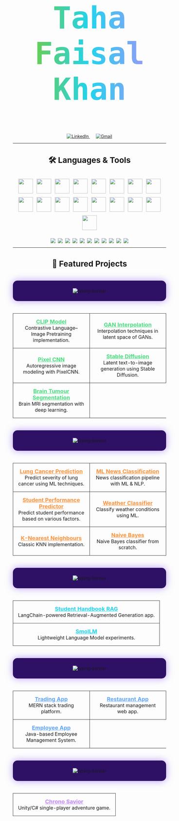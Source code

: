 
<h1 align="center" style="
  font-size: 100px;
  font-family: 'Fira Code', monospace;
  font-weight: 700;
  background: linear-gradient(90deg, #84cc16, #22d3ee, #c084fc);
  -webkit-background-clip: text;
  -webkit-text-fill-color: transparent;
  padding: 20px 0;
">
  Taha Faisal Khan
</h1>
<p align="center">
  <a href="https://www.linkedin.com/in/tahafaisalkhan/" target="_blank" style="margin: 0 10px;">
    <img src="https://img.shields.io/badge/LinkedIn-%230077B5.svg?&style=for-the-badge&logo=linkedin&logoColor=white" alt="LinkedIn"/>
  </a>
  <a href="mailto:tahafaisal1000@gmail.com" target="_blank" style="margin: 0 10px;">
    <img src="https://img.shields.io/badge/Email-D14836?&style=for-the-badge&logo=gmail&logoColor=white" alt="Gmail"/>
  </a>
</p>

---

<h3 align="center" style="font-size: 26px;">🛠️ Languages & Tools</h3>
<!-- Square icons in a flex container -->
<div align="center" style="
  display: flex;
  flex-wrap: wrap;
  justify-content: center;
  gap: 12px;
  padding: 10px 0;
">
  <img src="https://skillicons.dev/icons?i=cpp" height="48" />
  <img src="https://skillicons.dev/icons?i=python" height="48" />
  <img src="https://skillicons.dev/icons?i=typescript" height="48" />
  <img src="https://skillicons.dev/icons?i=java" height="48" />
  <img src="https://skillicons.dev/icons?i=latex" height="48" />
  <img src="https://skillicons.dev/icons?i=cs" height="48" />
  <img src="https://skillicons.dev/icons?i=javascript" height="48" />
  <img src="https://skillicons.dev/icons?i=html" height="48" />
  <img src="https://skillicons.dev/icons?i=css" height="48" />
  <img src="https://skillicons.dev/icons?i=pytorch" height="48" />
  <img src="https://skillicons.dev/icons?i=react" height="48" />
  <img src="https://skillicons.dev/icons?i=express" height="48" />
  <img src="https://skillicons.dev/icons?i=mongodb" height="48" />
  <img src="https://skillicons.dev/icons?i=vscode" height="48" />
  <img src="https://skillicons.dev/icons?i=git" height="48" />
  <img src="https://skillicons.dev/icons?i=github" height="48" />
  <img src="https://skillicons.dev/icons?i=docker" height="48" />
</div>

<br/>

<!-- Badges in a flex container -->
<div align="center" style="
  display: flex;
  flex-wrap: wrap;
  justify-content: center;
  gap: 8px;
">
  <img src="https://img.shields.io/badge/NumPy-013243.svg?&style=for-the-badge&logo=numpy&logoColor=white"/>
  <img src="https://img.shields.io/badge/Pandas-150458.svg?&style=for-the-badge&logo=pandas&logoColor=white"/>
  <img src="https://img.shields.io/badge/Matplotlib-11557c.svg?&style=for-the-badge&logo=matplotlib&logoColor=white"/>
  <img src="https://img.shields.io/badge/Scikit--learn-F7931E.svg?&style=for-the-badge&logo=scikit-learn&logoColor=white"/>
  <img src="https://img.shields.io/badge/Flask-000000.svg?&style=for-the-badge&logo=flask&logoColor=white"/>
  <img src="https://img.shields.io/badge/Seaborn-66A3D2.svg?&style=for-the-badge"/>
  <img src="https://img.shields.io/badge/Socket.io-010101.svg?&style=for-the-badge&logo=socket.io&logoColor=white"/>
  <img src="https://img.shields.io/badge/LangChain-blue?&style=for-the-badge"/>
  <img src="https://img.shields.io/badge/HuggingFace-FFD21F?&style=for-the-badge&logo=huggingface&logoColor=black"/>
  <img src="https://img.shields.io/badge/OpenAI_API-412991.svg?&style=for-the-badge&logo=openai&logoColor=white"/>
  <img src="https://img.shields.io/badge/Unity-000000?style=for-the-badge&logo=unity&logoColor=white"/>
</div>

---
<h3 align="center" style="font-size: 26px;">🚀 Featured Projects</h3>
<!-- Deep Learning Projects -->
<div align="center" style="background-color: #2e1065; padding: 25px; border-radius: 15px; box-shadow: 0 0 25px rgba(139, 92, 246, 0.6); margin: 40px 0;">
  <img src="https://readme-typing-svg.herokuapp.com?font=Fira+Code&weight=600&size=30&duration=4000&pause=1000&color=84cc16&center=true&vCenter=true&width=500&lines=Deep+Learning+Projects" alt="typing-banner" style="max-width: 100%; height: auto;" />
</div>


<table align="center" width="90%" style="border-spacing: 14px;">
  <tr>
    <td align="center" width="45%" style="border: 1px solid #2e2e2e; border-radius: 12px; padding: 16px;">
      <a href="https://github.com/tahafaisalkhan/clip-model" style="font-weight:bold; font-size: 18px; color:#4ade80;">CLIP Model</a><br/>
      <span style="font-size: 16px;">Contrastive Language–Image Pretraining implementation.</span>
    </td>
    <td align="center" width="45%" style="border: 1px solid #2e2e2e; border-radius: 12px; padding: 16px;">
      <a href="https://github.com/tahafaisalkhan/gan-interpolation" style="font-weight:bold; font-size: 18px; color:#4ade80;">GAN Interpolation</a><br/>
      <span style="font-size: 16px;">Interpolation techniques in latent space of GANs.</span>
    </td>
  </tr>
  <tr>
    <td align="center" width="45%" style="border: 1px solid #2e2e2e; border-radius: 12px; padding: 16px;">
      <a href="https://github.com/tahafaisalkhan/pixel-cnn" style="font-weight:bold; font-size: 18px; color:#4ade80;">Pixel CNN</a><br/>
      <span style="font-size: 16px;">Autoregressive image modeling with PixelCNN.</span>
    </td>
    <td align="center" width="45%" style="border: 1px solid #2e2e2e; border-radius: 12px; padding: 16px;">
      <a href="https://github.com/tahafaisalkhan/stable-diffusion" style="font-weight:bold; font-size: 18px; color:#4ade80;">Stable Diffusion</a><br/>
      <span style="font-size: 16px;">Latent text-to-image generation using Stable Diffusion.</span>
    </td>
  </tr>
  <tr>
    <td align="center" width="45%" style="border: 1px solid #2e2e2e; border-radius: 12px; padding: 16px;">
      <a href="https://github.com/tahafaisalkhan/brain-tumour-segmentation" style="font-weight:bold; font-size: 18px; color:#4ade80;">Brain Tumour Segmentation</a><br/>
      <span style="font-size: 16px;">Brain MRI segmentation with deep learning.</span>
    </td>
    <td></td>
  </tr>
</table>

<!-- Machine Learning Projects -->
<div align="center" style="background-color: #2e1065; padding: 25px; border-radius: 15px; box-shadow: 0 0 25px rgba(139, 92, 246, 0.6); margin: 40px 0;">
  <img src="https://readme-typing-svg.herokuapp.com?font=Fira+Code&weight=600&size=30&duration=4000&pause=1000&color=f97316&center=true&vCenter=true&width=500&lines=Machine+Learning+Projects" alt="typing-banner" style="max-width: 100%; height: auto;" />
</div>

<table align="center" width="90%" style="border-spacing: 14px;">
  <tr>
    <td align="center" width="45%" style="border: 1px solid #2e2e2e; border-radius: 12px; padding: 16px;">
      <a href="https://github.com/tahafaisalkhan/lung-cancer-prediction-model" style="font-weight:bold; font-size: 18px; color:#fb923c;">Lung Cancer Prediction</a><br/>
      <span style="font-size: 16px;">Predict severity of lung cancer using ML techniques.</span>
    </td>
    <td align="center" width="45%" style="border: 1px solid #2e2e2e; border-radius: 12px; padding: 16px;">
      <a href="https://github.com/tahafaisalkhan/ml-news-classification" style="font-weight:bold; font-size: 18px; color:#fb923c;">ML News Classification</a><br/>
      <span style="font-size: 16px;">News classification pipeline with ML & NLP.</span>
    </td>
  </tr>
  <tr>
    <td align="center" width="45%" style="border: 1px solid #2e2e2e; border-radius: 12px; padding: 16px;">
      <a href="https://github.com/tahafaisalkhan/student-performance-predictor" style="font-weight:bold; font-size: 18px; color:#fb923c;">Student Performance Predictor</a><br/>
      <span style="font-size: 16px;">Predict student performance based on various factors.</span>
    </td>
    <td align="center" width="45%" style="border: 1px solid #2e2e2e; border-radius: 12px; padding: 16px;">
      <a href="https://github.com/tahafaisalkhan/weather-classifier" style="font-weight:bold; font-size: 18px; color:#fb923c;">Weather Classifier</a><br/>
      <span style="font-size: 16px;">Classify weather conditions using ML.</span>
    </td>
  </tr>
  <tr>
    <td align="center" width="45%" style="border: 1px solid #2e2e2e; border-radius: 12px; padding: 16px;">
      <a href="https://github.com/tahafaisalkhan/k-nearest-neighbours" style="font-weight:bold; font-size: 18px; color:#fb923c;">K-Nearest Neighbours</a><br/>
      <span style="font-size: 16px;">Classic KNN implementation.</span>
    </td>
    <td align="center" width="45%" style="border: 1px solid #2e2e2e; border-radius: 12px; padding: 16px;">
      <a href="https://github.com/tahafaisalkhan/naive-bayes" style="font-weight:bold; font-size: 18px; color:#fb923c;">Naive Bayes</a><br/>
      <span style="font-size: 16px;">Naive Bayes classifier from scratch.</span>
    </td>
  </tr>
</table>

<!-- Generative AI -->
<div align="center" style="background-color: #2e1065; padding: 25px; border-radius: 15px; box-shadow: 0 0 25px rgba(139, 92, 246, 0.6); margin: 40px 0;">
  <img src="https://readme-typing-svg.herokuapp.com?font=Fira+Code&weight=600&size=30&duration=4000&pause=1000&color=22d3ee&center=true&vCenter=true&width=500&lines=Generative+AI+Projects" alt="typing-banner" style="max-width: 100%; height: auto;" />
</div>
<table align="center" width="80%" style="border-spacing: 14px;">
  <tr>
    <td align="center" width="100%" style="border: 1px solid #2e2e2e; border-radius: 12px; padding: 16px;">
      <a href="https://github.com/tahafaisalkhan/student-handbook-rag" style="font-weight:bold; font-size: 18px; color:#22d3ee;">Student Handbook RAG</a><br/>
      <span style="font-size: 16px;">LangChain-powered Retrieval-Augmented Generation app.</span>
    </td>
  </tr>
  <tr>
    <td align="center" width="100%" style="border: 1px solid #2e2e2e; border-radius: 12px; padding: 16px;">
      <a href="https://github.com/tahafaisalkhan/smolLM" style="font-weight:bold; font-size: 18px; color:#22d3ee;">SmolLM</a><br/>
      <span style="font-size: 16px;">Lightweight Language Model experiments.</span>
    </td>
  </tr>
</table>

<!-- Web Applications -->
<div align="center" style="background-color: #2e1065; padding: 25px; border-radius: 15px; box-shadow: 0 0 25px rgba(139, 92, 246, 0.6); margin: 40px 0;">
  <img src="https://readme-typing-svg.herokuapp.com?font=Fira+Code&weight=600&size=30&duration=4000&pause=1000&color=60a5fa&center=true&vCenter=true&width=500&lines=Web+Applications" alt="typing-banner" style="max-width: 100%; height: auto;" />
</div>
<table align="center" width="80%" style="border-spacing: 14px;">
  <tr>
    <td align="center" width="45%" style="border: 1px solid #2e2e2e; border-radius: 12px; padding: 16px;">
      <a href="https://github.com/tahafaisalkhan/trading-app" style="font-weight:bold; font-size: 18px; color:#60a5fa;">Trading App</a><br/>
      <span style="font-size: 16px;">MERN stack trading platform.</span>
    </td>
    <td align="center" width="45%" style="border: 1px solid #2e2e2e; border-radius: 12px; padding: 16px;">
      <a href="https://github.com/tahafaisalkhan/restaurant-app" style="font-weight:bold; font-size: 18px; color:#60a5fa;">Restaurant App</a><br/>
      <span style="font-size: 16px;">Restaurant management web app.</span>
    </td>
  </tr>
  <tr>
    <td align="center" width="45%" style="border: 1px solid #2e2e2e; border-radius: 12px; padding: 16px;">
      <a href="https://github.com/tahafaisalkhan/employee-app" style="font-weight:bold; font-size: 18px; color:#60a5fa;">Employee App</a><br/>
      <span style="font-size: 16px;">Java-based Employee Management System.</span>
    </td>
    <td></td>
  </tr>
</table>

<!-- Game Development -->
<div align="center" style="background-color: #2e1065; padding: 25px; border-radius: 15px; box-shadow: 0 0 25px rgba(139, 92, 246, 0.6); margin: 40px 0;">
  <img src="https://readme-typing-svg.herokuapp.com?font=Fira+Code&weight=600&size=30&duration=4000&pause=1000&color=c084fc&center=true&vCenter=true&width=500&lines=Game+Development+Projects" alt="typing-banner" style="max-width: 100%; height: auto;" />
</div>
<table align="center" width="80%" style="border-spacing: 14px;">
  <tr>
    <td align="center" width="100%" style="border: 1px solid #2e2e2e; border-radius: 12px; padding: 16px;">
      <a href="https://github.com/tahafaisalkhan/chrono-savior" style="font-weight:bold; font-size: 18px; color:#c084fc;">Chrono Savior</a><br/>
      <span style="font-size: 16px;">Unity/C# single-player adventure game.</span>
    </td>
  </tr>
</table>

